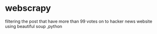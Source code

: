 # webscrapy
filtering the post that have more than 99 votes on to hacker news website using beautiful soup ,python 
